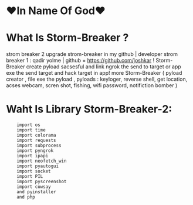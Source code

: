 # ❤️In Name Of God❤️
# What Is Storm-Breaker ?
  strom breaker 2 upgrade strom-breaker in my github | developer strom breaker 1 : qadir yolme | github = https://github.com/joshkar !
  Storm-Breaker create pyload sacsesful and link ngrok the send to target or app exe the send target and hack target in app! 
  more Storm-Breaker ( pyload creator , file exe the pyload , pyloads : keyloger, reverse shell, get location, acses webcam, scren shot, fishing, wifi password, notifiction bomber )
# Waht Is Library Storm-Breaker-2:
        import os
        import time
        import colorama
        import requests
        import subprocess
        import pyngrok
        import ipapi
        import neofetch_win
        import pyautogui
        import socket
        import PIL
        import pyscreenshot
        import cowsay
        and pyinstaller
        and php

